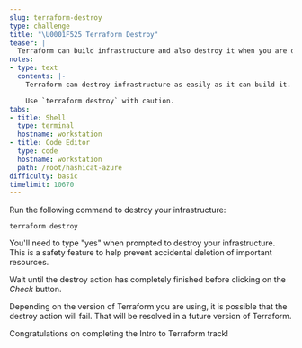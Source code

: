 ```yaml
---
slug: terraform-destroy
type: challenge
title: "\U0001F525 Terraform Destroy"
teaser: |
  Terraform can build infrastructure and also destroy it when you are done using it. This helps control costs and reduce infrastructure sprawl.
notes:
- type: text
  contents: |-
    Terraform can destroy infrastructure as easily as it can build it.

    Use `terraform destroy` with caution.
tabs:
- title: Shell
  type: terminal
  hostname: workstation
- title: Code Editor
  type: code
  hostname: workstation
  path: /root/hashicat-azure
difficulty: basic
timelimit: 10670
---
```

Run the following command to destroy your infrastructure:

```
terraform destroy
```

You'll need to type "yes" when prompted to destroy your infrastructure. This is a safety feature to help prevent accidental deletion of important resources.

Wait until the destroy action has completely finished before clicking on the *Check* button.

Depending on the version of Terraform you are using, it is possible that the destroy action will fail. That will be resolved in a future version of Terraform.

Congratulations on completing the Intro to Terraform track!